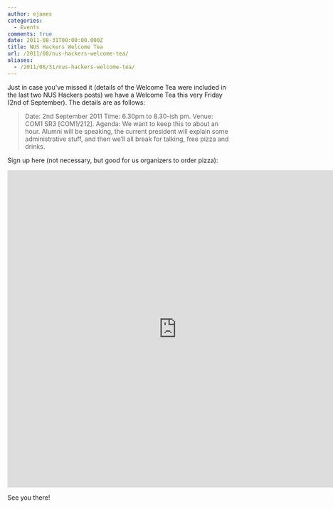 ```yaml
---
author: ejames
categories:
  - Events
comments: true
date: 2011-08-31T00:00:00.000Z
title: NUS Hackers Welcome Tea
url: /2011/08/nus-hackers-welcome-tea/
aliases:
  - /2011/08/31/nus-hackers-welcome-tea/
---
```


Just in case you've missed it (details of the Welcome Tea were included in the last two NUS Hackers posts) we have a Welcome Tea this very Friday (2nd of September). The details are as follows:

<blockquote>Date: 2nd September 2011
Time: 6.30pm to 8.30-ish pm.
Venue: COM1 SR3 [COM1/212].
Agenda: We want to keep this to about an hour. Alumni will be speaking, the current president will explain some administrative stuff, and then we’ll all break for talking, free pizza and drinks.</blockquote>

Sign up here (not necessary, but good for us organizers to order pizza):

<iframe src="https://docs.google.com/a/linuxnus.org/spreadsheet/embeddedform?formkey=dHZnZmZhb0c1b0tvSFdOSUlFQ0pTOGc6MQ" width="760" height="713" frameborder="0" marginheight="0" marginwidth="0">Loading...</iframe>

See you there!
